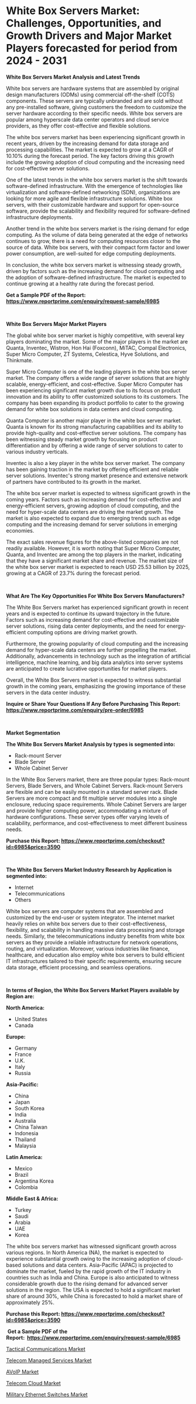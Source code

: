 <p><h1>White Box Servers Market: Challenges, Opportunities, and Growth Drivers and Major Market Players forecasted for period from 2024 - 2031</h1></p><p><strong>White Box Servers Market Analysis and Latest Trends</strong></p>
<p><p>White box servers are hardware systems that are assembled by original design manufacturers (ODMs) using commercial off-the-shelf (COTS) components. These servers are typically unbranded and are sold without any pre-installed software, giving customers the freedom to customize the server hardware according to their specific needs. White box servers are popular among hyperscale data center operators and cloud service providers, as they offer cost-effective and flexible solutions.</p><p>The white box servers market has been experiencing significant growth in recent years, driven by the increasing demand for data storage and processing capabilities. The market is expected to grow at a CAGR of 10.10% during the forecast period. The key factors driving this growth include the growing adoption of cloud computing and the increasing need for cost-effective server solutions.</p><p>One of the latest trends in the white box servers market is the shift towards software-defined infrastructure. With the emergence of technologies like virtualization and software-defined networking (SDN), organizations are looking for more agile and flexible infrastructure solutions. White box servers, with their customizable hardware and support for open-source software, provide the scalability and flexibility required for software-defined infrastructure deployments.</p><p>Another trend in the white box servers market is the rising demand for edge computing. As the volume of data being generated at the edge of networks continues to grow, there is a need for computing resources closer to the source of data. White box servers, with their compact form factor and lower power consumption, are well-suited for edge computing deployments.</p><p>In conclusion, the white box servers market is witnessing steady growth, driven by factors such as the increasing demand for cloud computing and the adoption of software-defined infrastructure. The market is expected to continue growing at a healthy rate during the forecast period.</p></p>
<p><strong>Get a Sample PDF of the Report:&nbsp; <a href="https://www.reportprime.com/enquiry/request-sample/6985">https://www.reportprime.com/enquiry/request-sample/6985</a></strong></p>
<p>&nbsp;</p>
<p><strong>White Box Servers Major Market Players</strong></p>
<p><p>The global white box server market is highly competitive, with several key players dominating the market. Some of the major players in the market are Quanta, Inventec, Wistron, Hon Hai (Foxconn), MiTAC, Compal Electronics, Super Micro Computer, ZT Systems, Celestica, Hyve Solutions, and Thinkmate.</p><p>Super Micro Computer is one of the leading players in the white box server market. The company offers a wide range of server solutions that are highly scalable, energy-efficient, and cost-effective. Super Micro Computer has been experiencing significant market growth due to its focus on product innovation and its ability to offer customized solutions to its customers. The company has been expanding its product portfolio to cater to the growing demand for white box solutions in data centers and cloud computing.</p><p>Quanta Computer is another major player in the white box server market. Quanta is known for its strong manufacturing capabilities and its ability to provide high-quality and cost-effective server solutions. The company has been witnessing steady market growth by focusing on product differentiation and by offering a wide range of server solutions to cater to various industry verticals.</p><p>Inventec is also a key player in the white box server market. The company has been gaining traction in the market by offering efficient and reliable server solutions. Inventec's strong market presence and extensive network of partners have contributed to its growth in the market.</p><p>The white box server market is expected to witness significant growth in the coming years. Factors such as increasing demand for cost-effective and energy-efficient servers, growing adoption of cloud computing, and the need for hyper-scale data centers are driving the market growth. The market is also expected to expand due to emerging trends such as edge computing and the increasing demand for server solutions in emerging economies.</p><p>The exact sales revenue figures for the above-listed companies are not readily available. However, it is worth noting that Super Micro Computer, Quanta, and Inventec are among the top players in the market, indicating that they have a significant market share and revenue. The market size of the white box server market is expected to reach USD 25.53 billion by 2025, growing at a CAGR of 23.7% during the forecast period.</p></p>
<p>&nbsp;</p>
<p><strong>What Are The Key Opportunities For White Box Servers Manufacturers?</strong></p>
<p><p>The White Box Servers market has experienced significant growth in recent years and is expected to continue its upward trajectory in the future. Factors such as increasing demand for cost-effective and customizable server solutions, rising data center deployments, and the need for energy-efficient computing options are driving market growth.</p><p>Furthermore, the growing popularity of cloud computing and the increasing demand for hyper-scale data centers are further propelling the market. Additionally, advancements in technology such as the integration of artificial intelligence, machine learning, and big data analytics into server systems are anticipated to create lucrative opportunities for market players.</p><p>Overall, the White Box Servers market is expected to witness substantial growth in the coming years, emphasizing the growing importance of these servers in the data center industry.</p></p>
<p><strong>Inquire or Share Your Questions If Any Before Purchasing This Report: <a href="https://www.reportprime.com/enquiry/pre-order/6985">https://www.reportprime.com/enquiry/pre-order/6985</a></strong></p>
<p>&nbsp;</p>
<p><strong>Market Segmentation</strong></p>
<p><strong>The White Box Servers Market Analysis by types is segmented into:</strong></p>
<p><ul><li>Rack-mount Server</li><li>Blade Server</li><li>Whole Cabinet Server</li></ul></p>
<p><p>In the White Box Servers market, there are three popular types: Rack-mount Servers, Blade Servers, and Whole Cabinet Servers. Rack-mount Servers are flexible and can be easily mounted in a standard server rack. Blade Servers are more compact and fit multiple server modules into a single enclosure, reducing space requirements. Whole Cabinet Servers are larger and provide higher computing power, accommodating a mixture of hardware configurations. These server types offer varying levels of scalability, performance, and cost-effectiveness to meet different business needs.</p></p>
<p><strong>Purchase this Report:&nbsp;<a href="https://www.reportprime.com/checkout?id=6985&price=3590">https://www.reportprime.com/checkout?id=6985&price=3590</a></strong></p>
<p>&nbsp;</p>
<p><strong>The White Box Servers Market Industry Research by Application is segmented into:</strong></p>
<p><ul><li>Internet</li><li>Telecommunications</li><li>Others</li></ul></p>
<p><p>White box servers are computer systems that are assembled and customized by the end-user or system integrator. The internet market heavily relies on white box servers due to their cost-effectiveness, flexibility, and scalability in handling massive data processing and storage needs. Similarly, the telecommunications industry benefits from white box servers as they provide a reliable infrastructure for network operations, routing, and virtualization. Moreover, various industries like finance, healthcare, and education also employ white box servers to build efficient IT infrastructures tailored to their specific requirements, ensuring secure data storage, efficient processing, and seamless operations.</p></p>
<p>&nbsp;</p>
<p><strong>In terms of Region, the White Box Servers Market Players available by Region are:</strong></p>
<p>
    <p> <strong> North America: </strong>
        <ul>
            <li>United States</li>
            <li>Canada</li>
        </ul>
        </p> 
    <p> <strong> Europe: </strong>
        <ul>
            <li>Germany</li>
            <li>France</li>
            <li>U.K.</li>
            <li>Italy</li>
            <li>Russia</li>
        </ul>
        </p> 
    <p> <strong> Asia-Pacific: </strong>
        <ul>
            <li>China</li>
            <li>Japan</li>
            <li>South Korea</li>
            <li>India</li>
            <li>Australia</li>
            <li>China Taiwan</li>
            <li>Indonesia</li>
            <li>Thailand</li>
            <li>Malaysia</li>
        </ul>
        </p> 
    <p> <strong> Latin America: </strong>
        <ul>
            <li>Mexico</li>
            <li>Brazil</li>
            <li>Argentina Korea</li>
            <li>Colombia</li>
        </ul>
        </p> 
    <p> <strong> Middle East & Africa: </strong>
        <ul>
            <li>Turkey</li>
            <li>Saudi</li>
            <li>Arabia</li>
            <li>UAE</li>
            <li>Korea</li>
        </ul>
    </p>
    </p>
<p><p>The white box servers market has witnessed significant growth across various regions. In North America (NA), the market is expected to experience substantial growth owing to the increasing adoption of cloud-based solutions and data centers. Asia-Pacific (APAC) is projected to dominate the market, fueled by the rapid growth of the IT industry in countries such as India and China. Europe is also anticipated to witness considerable growth due to the rising demand for advanced server solutions in the region. The USA is expected to hold a significant market share of around 30%, while China is forecasted to hold a market share of approximately 25%.</p></p>
<p><strong>Purchase this Report: <a href="https://www.reportprime.com/checkout?id=6985&price=3590">https://www.reportprime.com/checkout?id=6985&price=3590</a></strong></p>
<p>&nbsp;<strong>Get a Sample PDF of the Report:&nbsp;&nbsp;<a href="https://www.reportprime.com/enquiry/request-sample/6985">https://www.reportprime.com/enquiry/request-sample/6985</a></strong></p>
<p><strong></strong></p>
<p><p><a href="https://github.com/abbypearson7765/Market-Research-Report-List-2/blob/main/tactical-communications-market.md">Tactical Communications Market</a></p><p><a href="https://github.com/dziulagalemab/Market-Research-Report-List-2/blob/main/telecom-managed-services-market.md">Telecom Managed Services Market</a></p><p><a href="https://github.com/prosalinda88/Market-Research-Report-List-2/blob/main/avoip-market.md">AVoIP Market</a></p><p><a href="https://github.com/jonneygiverf/Market-Research-Report-List-2/blob/main/telecom-cloud-market.md">Telecom Cloud Market</a></p><p><a href="https://github.com/amae102299/Market-Research-Report-List-2/blob/main/military-ethernet-switches-market.md">Military Ethernet Switches Market</a></p></p>